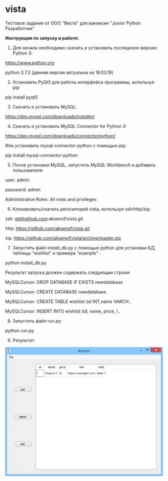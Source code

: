 # vista
Тестовое задание от ООО "Виста" для вакансии "Junior Python Разработчик"

<b> Инструкция по запуску и работе: </b>

1. Для начала необходимо скачать и установить последнюю версию Python 3:

https://www.python.org

python 3.7.2 (данная версия актуальна на 16.03.19)

2. Установить PyQt5 для работы интерфейса программы, используя pip:

pip install pyqt5

3. Скачать и установить MySQL:

https://dev.mysql.com/downloads/installer/

4. Скачать и установить MySQL Connector for Python 3:

https://dev.mysql.com/downloads/connector/python/

Или установить mysql-connector-python с помощью pip:

pip install mysql-connector-python

5. После установки MySQL, запустить MySQL Workbench и добавить пользователя:

user: admin

password: admin

Administrative Roles: All roles and privileges

6. Клонировать/скачать репозиторий vista, используя ssh/http/zip:

ssh: git@github.com:aksenof/vista.git

http: https://github.com/aksenof/vista.git

zip: https://github.com/aksenof/vista/archive/master.zip

7. Запустить файл install_db.py с помощью python для установки БД, таблицы "wishlist" и примера "example" :

python install_db.py

Результат запуска должен содержать следующии строки:

MySQLCursor: DROP DATABASE IF EXISTS newdatabase

MySQLCursor: CREATE DATABASE newdatabase

MySQLCursor: CREATE TABLE wishlist (id INT,name VARCH..

MySQLCursor: INSERT INTO wishlist (id, name, price, l..

8. Запустить файл run.py:

python run.py

9. Результат:

![example](https://raw.githubusercontent.com/aksenof/vista/master/example.png)
